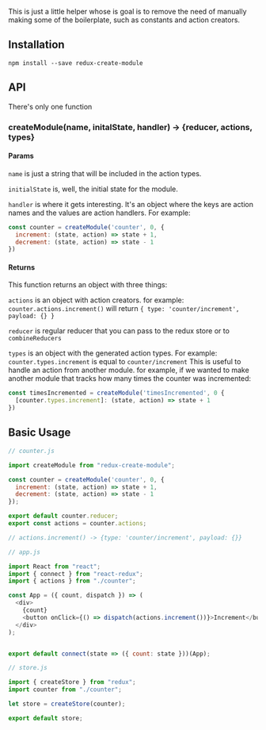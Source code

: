 This is just a little helper whose is goal is to remove the need of manually making some of the boilerplate, such as constants and action creators.

## Installation
`npm install --save redux-create-module`

## API
There's only one function
### createModule(name, initalState, handler) -> {reducer, actions, types}

#### Params
`name` is just a string that will be included in the action types.

`initialState` is, well, the initial state for the module.

`handler` is where it gets interesting. It's an object where the keys are action names
and the values are action handlers. For example:
```js
const counter = createModule('counter', 0, {
  increment: (state, action) => state + 1,
  decrement: (state, action) => state - 1
})
```
#### Returns
This function returns an object with three things:

`actions` is an object with action creators. 
for example: `counter.actions.increment()` will return 
`{ type: 'counter/increment', payload: {} }`

`reducer` is regular reducer that you can pass to the redux store or to `combineReducers`

`types` is an object with the generated action types. For example:
`counter.types.increment` is equal to `counter/increment`
This is useful to handle an action from another module. for example, if we wanted
to make another module that tracks how many times the counter was incremented: 
```js
const timesIncremented = createModule('timesIncremented', 0 {
  [counter.types.increment]: (state, action) => state + 1
})
```



## Basic Usage

```js
// counter.js

import createModule from "redux-create-module";

const counter = createModule('counter', 0, {
  increment: (state, action) => state + 1,
  decrement: (state, action) => state - 1
});

export default counter.reducer;
export const actions = counter.actions;

// actions.increment() -> {type: 'counter/increment', payload: {}}
```

```js
// app.js

import React from "react";
import { connect } from "react-redux";
import { actions } from "./counter";

const App = ({ count, dispatch }) => (
  <div>
    {count}
    <button onClick={() => dispatch(actions.increment())}>Increment</button>
  </div>
);


export default connect(state => ({ count: state }))(App);
```

```js
// store.js

import { createStore } from "redux";
import counter from "./counter";

let store = createStore(counter);

export default store;
```